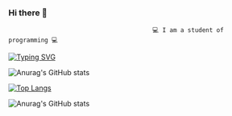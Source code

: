 ### Hi there 👋

                                        	💻 I am a student of programming 💻 
                                          
[![Typing SVG](https://readme-typing-svg.herokuapp.com?color=%2336BCF7&lines=I+am+a+student+of+programming)](https://git.io/typing-svg)
                                          
![Anurag's GitHub stats](https://github-readme-stats.vercel.app/api?username=pragramist-07&show_icons=true&theme=dracula)

[![Top Langs](https://github-readme-stats.vercel.app/api/top-langs/?username=pragramist-07)](https://github.com/anuraghazra/github-readme-stats)

![Anurag's GitHub stats](https://github-readme-stats.vercel.app/api?username=pragramist-07&show_icons=true)

